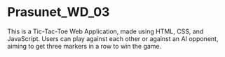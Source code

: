 # Prasunet_WD_03
This is a Tic-Tac-Toe Web Application, made using HTML, CSS, and JavaScript. Users can play against each other or against an AI opponent, aiming to get three markers in a row to win the game.
